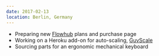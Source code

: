 ```yaml
---
date: 2017-02-13
location: Berlin, Germany
---
```

* Preparing new [Flowhub](https://flowhub.io) plans and purchase page
* Working on a Heroku add-on for auto-scaling, [GuvScale](https://guvscale.com)
* Sourcing parts for an ergonomic mechanical keyboard

